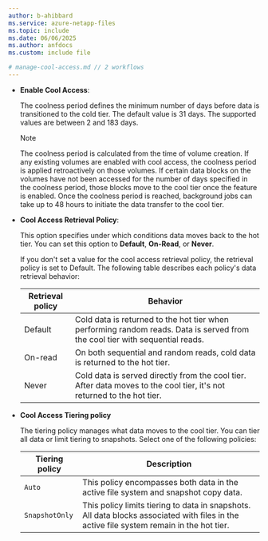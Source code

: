 ```yaml
---
author: b-ahibbard
ms.service: azure-netapp-files
ms.topic: include
ms.date: 06/06/2025
ms.author: anfdocs
ms.custom: include file

# manage-cool-access.md // 2 workflows
---
```

    
* **Enable Cool Access**:

    The coolness period defines the minimum number of days before data is transitioned to the cold tier. The default value is 31 days. The supported values are between 2 and 183 days.

    >[!NOTE]
    > The coolness period is calculated from the time of volume creation. If any existing volumes are enabled with cool access, the coolness period is applied retroactively on those volumes. If certain data blocks on the volumes have not been accessed for the number of days specified in the coolness period, those blocks move to the cool tier once the feature is enabled. Once the coolness period is reached, background jobs can take up to 48 hours to initiate the data transfer to the cool tier.

* **Cool Access Retrieval Policy**:

    This option specifies under which conditions data moves back to the hot tier. You can set this option to **Default**, **On-Read**, or **Never**.

    If you don't set a value for the cool access retrieval policy, the retrieval policy is set to Default. The following table describes each policy's data retrieval behavior:

    | Retrieval policy | Behavior |
    | - | - | 
    | Default | Cold data is returned to the hot tier when performing random reads. Data is served from the cool tier with sequential reads. | 
    | On-read | On both sequential and random reads, cold data  is returned to the hot tier. |
    | Never | Cold data is served directly from the cool tier. After data moves to the cool tier, it's not returned to the hot tier. |

* **Cool Access Tiering policy**     

    The tiering policy manages what data moves to the cool tier. You can tier all data or limit tiering to snapshots. Select one of the following policies: 

    | Tiering policy | Description |
    | - | - | 
    | `Auto` | This policy encompasses both data in the active file system and snapshot copy data. |
    | `SnapshotOnly` | This policy limits tiering to data in snapshots. All data blocks associated with files in the active file system remain in the hot tier. |